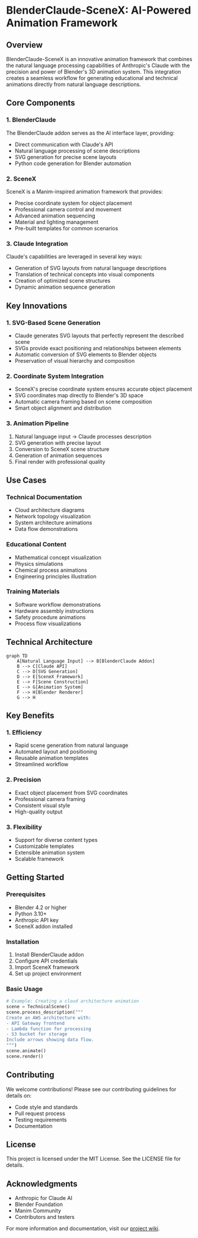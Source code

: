 # BlenderClaude-SceneX: AI-Powered Animation Framework

## Overview
BlenderClaude-SceneX is an innovative animation framework that combines the natural language processing capabilities of Anthropic's Claude with the precision and power of Blender's 3D animation system. This integration creates a seamless workflow for generating educational and technical animations directly from natural language descriptions.

## Core Components

### 1. BlenderClaude
The BlenderClaude addon serves as the AI interface layer, providing:
- Direct communication with Claude's API
- Natural language processing of scene descriptions
- SVG generation for precise scene layouts
- Python code generation for Blender automation

### 2. SceneX
SceneX is a Manim-inspired animation framework that provides:
- Precise coordinate system for object placement
- Professional camera control and movement
- Advanced animation sequencing
- Material and lighting management
- Pre-built templates for common scenarios

### 3. Claude Integration
Claude's capabilities are leveraged in several key ways:
- Generation of SVG layouts from natural language descriptions
- Translation of technical concepts into visual components
- Creation of optimized scene structures
- Dynamic animation sequence generation

## Key Innovations

### 1. SVG-Based Scene Generation
- Claude generates SVG layouts that perfectly represent the described scene
- SVGs provide exact positioning and relationships between elements
- Automatic conversion of SVG elements to Blender objects
- Preservation of visual hierarchy and composition

### 2. Coordinate System Integration
- SceneX's precise coordinate system ensures accurate object placement
- SVG coordinates map directly to Blender's 3D space
- Automatic camera framing based on scene composition
- Smart object alignment and distribution

### 3. Animation Pipeline
1. Natural language input → Claude processes description
2. SVG generation with precise layout
3. Conversion to SceneX scene structure
4. Generation of animation sequences
5. Final render with professional quality

## Use Cases

### Technical Documentation
- Cloud architecture diagrams
- Network topology visualization
- System architecture animations
- Data flow demonstrations

### Educational Content
- Mathematical concept visualization
- Physics simulations
- Chemical process animations
- Engineering principles illustration

### Training Materials
- Software workflow demonstrations
- Hardware assembly instructions
- Safety procedure animations
- Process flow visualizations

## Technical Architecture

```mermaid
graph TD
    A[Natural Language Input] --> B[BlenderClaude Addon]
    B --> C[Claude API]
    C --> D[SVG Generation]
    D --> E[SceneX Framework]
    E --> F[Scene Construction]
    E --> G[Animation System]
    F --> H[Blender Renderer]
    G --> H
```

## Key Benefits

### 1. Efficiency
- Rapid scene generation from natural language
- Automated layout and positioning
- Reusable animation templates
- Streamlined workflow

### 2. Precision
- Exact object placement from SVG coordinates
- Professional camera framing
- Consistent visual style
- High-quality output

### 3. Flexibility
- Support for diverse content types
- Customizable templates
- Extensible animation system
- Scalable framework

## Getting Started

### Prerequisites
- Blender 4.2 or higher
- Python 3.10+
- Anthropic API key
- SceneX addon installed

### Installation
1. Install BlenderClaude addon
2. Configure API credentials
3. Import SceneX framework
4. Set up project environment

### Basic Usage
```python
# Example: Creating a cloud architecture animation
scene = TechnicalScene()
scene.process_description("""
Create an AWS architecture with:
- API Gateway frontend
- Lambda function for processing
- S3 bucket for storage
Include arrows showing data flow.
""")
scene.animate()
scene.render()
```

## Contributing
We welcome contributions! Please see our contributing guidelines for details on:
- Code style and standards
- Pull request process
- Testing requirements
- Documentation

## License
This project is licensed under the MIT License. See the LICENSE file for details.

## Acknowledgments
- Anthropic for Claude AI
- Blender Foundation
- Manim Community
- Contributors and testers

For more information and documentation, visit our [project wiki](#).

